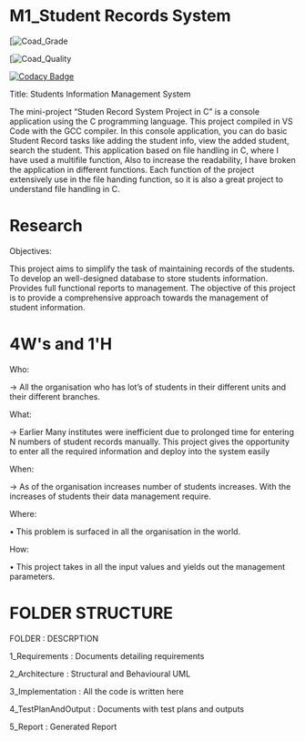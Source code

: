 
# M1_Student Records System

[![Coad_Grade]([![Coad_Quality])

[![Coad_Quality](https://api.codiga.io/project/29912/score/svg)

[![Codacy Badge](https://api.codacy.com/project/badge/Grade/75b7c4b5dfa14b148f710c262c79498e)](https://app.codacy.com/gh/Naresh199726/M1_Student_record_system?utm_source=github.com&utm_medium=referral&utm_content=Naresh199726/M1_Student_record_system&utm_campaign=Badge_Grade_Settings)

Title: Students Information Management System

The mini-project “Studen Record System Project in C” is a console application using the C programming language. This project compiled in VS Code with the GCC compiler. In this console application, you can do basic Student Record tasks like adding the student info, view the added student, search the student. This application based on file handling in C, where I have used a multifile function, Also to increase the readability, I have broken the application in different functions. Each function of the project extensively use in the file handing function, so it is also a great project to understand file handling in C.

# Research

Objectives:
 
 This project aims to simplify the task of maintaining records of the students. 
 To develop an well-designed database to store students information. 
 Provides full functional reports to management.
 The objective of this project is to provide a comprehensive approach towards the management of student information.

 # 4W's and 1'H

 Who:

-> All the organisation who has lot’s of students in their different units and their different branches.

What:

-> Earlier Many institutes were inefficient due to prolonged time for entering N numbers of student records manually. This project gives the opportunity to enter all the required information and deploy into the system easily

When:

-> As of the organisation increases number of students increases. With the increases of students their data management require.

Where:

• This problem is surfaced in all the organisation in the world.

How:

• This project takes in all the input values and yields out the management parameters.



# FOLDER STRUCTURE

FOLDER	 :    DESCRPTION


1_Requirements  	:     Documents detailing requirements

2_Architecture  	 :    Structural and Behavioural UML

3_Implementation	  :   All the code is written here

4_TestPlanAndOutput 	: Documents with test plans and outputs

5_Report	           :  Generated Report
